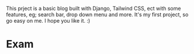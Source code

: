 This prject is a basic blog built with Django, Tailwind CSS, ect with some features, eg; search bar, drop down menu and more. It's my first project, so go easy on me. I hope you like it. :) 
# Exam
